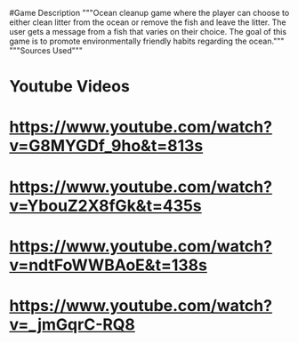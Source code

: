 #Game Description
"""Ocean cleanup game where the player can choose to either clean litter from the ocean or remove the fish and leave the litter. The user gets a message from a fish that varies on their choice. The goal of this game is to promote environmentally friendly habits regarding the ocean."""
"""Sources Used"""
# Youtube Videos
# https://www.youtube.com/watch?v=G8MYGDf_9ho&t=813s
# https://www.youtube.com/watch?v=YbouZ2X8fGk&t=435s
# https://www.youtube.com/watch?v=ndtFoWWBAoE&t=138s
# https://www.youtube.com/watch?v=_jmGqrC-RQ8
